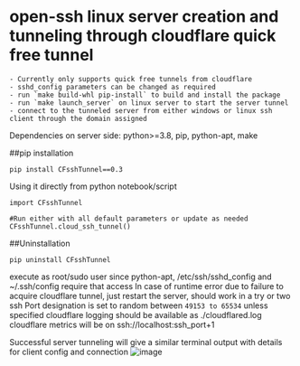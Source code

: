 # open-ssh linux server creation and tunneling through cloudflare quick free tunnel
	- Currently only supports quick free tunnels from cloudflare
	- sshd_config parameters can be changed as required
	- run `make build-whl pip-install` to build and install the package
	- run `make launch_server` on linux server to start the server tunnel
	- connect to the tunneled server from either windows or linux ssh client through the domain assigned

Dependencies on server side: python>=3.8, pip, python-apt, make

##pip installation
```
pip install CFsshTunnel==0.3
```

Using it directly from python notebook/script
```
import CFsshTunnel

#Run either with all default parameters or update as needed
CFsshTunnel.cloud_ssh_tunnel()	
```
##Uninstallation
```
pip uninstall CFsshTunnel
```

execute as root/sudo user since python-apt, /etc/ssh/sshd_config and ~/.ssh/config require that access
In case of runtime error due to failure to acquire cloudflare tunnel, just restart the server, should work in a try or two
ssh Port designation is set to random between `49153 to 65534` unless specified
cloudflare logging should be available as ./cloudflared.log
cloudflare metrics will be on ssh://localhost:ssh_port+1

Successful server tunneling will give a similar terminal output with details for client config and connection
![image](https://user-images.githubusercontent.com/19603746/148923523-39d9f492-388d-4251-8b88-c3247ff809eb.png)



